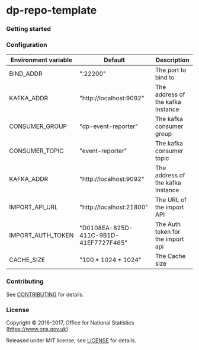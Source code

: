 dp-repo-template
================

### Getting started

### Configuration

| Environment variable | Default                                | Description
| -------------------- | ---------------------------------------| ------------------------------
| BIND_ADDR            | ":22200"                               | The port to bind to
| KAFKA_ADDR           | "http://localhost:9092"                | The address of the kafka Instance
| CONSUMER_GROUP       | "dp-event-reporter"                    | The kafka consumer group
| CONSUMER_TOPIC       | "event-reporter"                       | The kafka consumer topic
| KAFKA_ADDR           | "http://localhost:9092"                | The address of the kafka Instance
| IMPORT_API_URL       | "http://localhost:21800"               | The URL of the import API
| IMPORT_AUTH_TOKEN    | "D0108EA-825D-411C-9B1D-41EF7727F465"  | The Auth token for the import api
| CACHE_SIZE           | "100 * 1024 * 1024"                    | The Cache size



### Contributing

See [CONTRIBUTING](CONTRIBUTING.md) for details.

### License

Copyright © 2016-2017, Office for National Statistics (https://www.ons.gov.uk)

Released under MIT license, see [LICENSE](LICENSE.md) for details.
